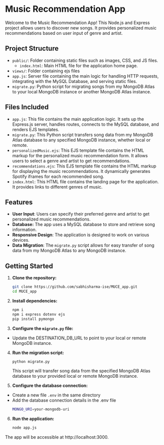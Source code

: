 # Music Recommendation App

Welcome to the Music Recommendation App! This Node.js and Express project allows users to discover new songs. It provides personalized music recommendations based on user input of genre and artist.

## Project Structure

- `public/`: Folder containing static files such as images, CSS, and JS files.
    - `index.html`: Main HTML file for the application home page.
- `views/`: Folder containing ejs files
- `app.js`: Server file containing the main logic for handling HTTP requests, integrating with the MySQL Database, and serving static files.
- `migrate.py`: Python script for migrating songs from my MongoDB Atlas to your local MongoDB instance or another MongoDB Atlas instance.

## Files Included

- `app.js`: This file contains the main application logic. It sets up the Express.js server, handles routes, connects to the MySQL database, and renders EJS templates.
- `migrate.py`: This Python script transfers song data from my MongoDB Atlas database to any specified MongoDB instance, whether local or remote.
- `personalizedMusic.ejs`: This EJS template file contains the HTML markup for the personalized music recommendation form. It allows users to select a genre and artist to get recommendations.
- `recommendations.ejs`: This EJS template file contains the HTML markup for displaying the music recommendations. It dynamically generates Spotify iframes for each recommended song.
- `index.html`: This HTML file contains the landing page for the application. It provides links to different genres of music.

## Features

- **User Input**: Users can specify their preferred genre and artist to get personalized music recommendations.
- **Database:** The app uses a MySQL database to store and retrieve song information.
- **Responsive Design**: The application is designed to work on various devices.
- **Data Migration**: The `migrate.py` script allows for easy transfer of song data from my MongoDB Atlas to any MongoDB instance.

## Getting Started

1. **Clone the repository:**
   ```bash
   git clone https://github.com/sabhisharma-ise/MUCE_app.git 
   cd MUCE_app
   ```

2. **Install dependencies:**

    ```bash
    npm i
    npm i express dotenv ejs
    pip install pymongo
    ```

3. **Configure the `migrate.py` file:**

- Update the DESTINATION_DB_URL to point to your local or remote MongoDB instance.

4. **Run the migration script:**

    ```bash
    python migrate.py
    ```
    This script will transfer song data from the specified MongoDB Atlas database to your provided local or remote MongoDB instance.

5. **Configure the database connection:**

- Create a new file `.env` in the same directory
- Add the database connection details in the .env file
    ```bash
    MONGO_URI=your-mongodb-uri
    ```

6. **Run the application:**

    ```bash
    node app.js
    ```

The app will be accessible at http://localhost:3000.

